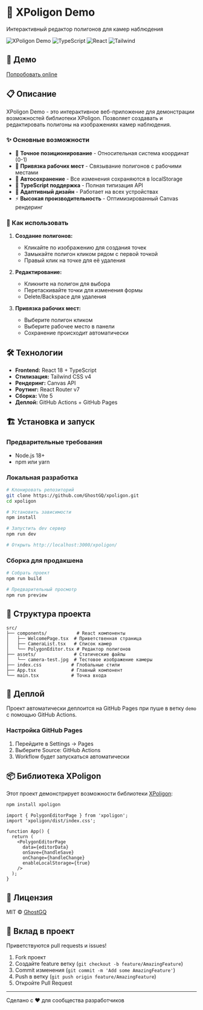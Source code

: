 # 🎯 XPoligon Demo

Интерактивный редактор полигонов для камер наблюдения

![XPoligon Demo](https://img.shields.io/badge/demo-live-brightgreen)
![TypeScript](https://img.shields.io/badge/TypeScript-007ACC?logo=typescript&logoColor=white)
![React](https://img.shields.io/badge/React-20232A?logo=react&logoColor=61DAFB)
![Tailwind](https://img.shields.io/badge/Tailwind_CSS-38B2AC?logo=tailwind-css&logoColor=white)

## 🚀 Демо

[Попробовать online](https://ghostgq.github.io/xpoligon/)

## 📋 Описание

XPoligon Demo - это интерактивное веб-приложение для демонстрации возможностей библиотеки XPoligon. Позволяет создавать и редактировать полигоны на изображениях камер наблюдения.

### ✨ Основные возможности

- 📐 **Точное позиционирование** - Относительная система координат (0-1)
- 🏢 **Привязка рабочих мест** - Связывание полигонов с рабочими местами
- 💾 **Автосохранение** - Все изменения сохраняются в localStorage
- 🎨 **TypeScript поддержка** - Полная типизация API
- 📱 **Адаптивный дизайн** - Работает на всех устройствах
- ⚡ **Высокая производительность** - Оптимизированный Canvas рендеринг

### 🎯 Как использовать

1. **Создание полигонов:**
   - Кликайте по изображению для создания точек
   - Замыкайте полигон кликом рядом с первой точкой
   - Правый клик на точке для её удаления

2. **Редактирование:**
   - Кликните на полигон для выбора
   - Перетаскивайте точки для изменения формы
   - Delete/Backspace для удаления

3. **Привязка рабочих мест:**
   - Выберите полигон кликом
   - Выберите рабочее место в панели
   - Сохранение происходит автоматически

## 🛠️ Технологии

- **Frontend:** React 18 + TypeScript
- **Стилизация:** Tailwind CSS v4
- **Рендеринг:** Canvas API
- **Роутинг:** React Router v7
- **Сборка:** Vite 5
- **Деплой:** GitHub Actions + GitHub Pages

## 🏗️ Установка и запуск

### Предварительные требования

- Node.js 18+ 
- npm или yarn

### Локальная разработка

```bash
# Клонировать репозиторий
git clone https://github.com/GhostGQ/xpoligon.git
cd xpoligon

# Установить зависимости
npm install

# Запустить dev сервер
npm run dev

# Открыть http://localhost:3000/xpoligon/
```

### Сборка для продакшена

```bash
# Собрать проект
npm run build

# Предварительный просмотр
npm run preview
```

## 📁 Структура проекта

```
src/
├── components/           # React компоненты
│   ├── WelcomePage.tsx  # Приветственная страница
│   ├── CameraList.tsx   # Список камер
│   └── PolygonEditor.tsx # Редактор полигонов
├── assets/              # Статические файлы
│   └── camera-test.jpg  # Тестовое изображение камеры
├── index.css           # Глобальные стили
├── App.tsx             # Главный компонент
└── main.tsx            # Точка входа
```

## 🚀 Деплой

Проект автоматически деплоится на GitHub Pages при пуше в ветку `demo` с помощью GitHub Actions.

### Настройка GitHub Pages

1. Перейдите в Settings → Pages
2. Выберите Source: GitHub Actions
3. Workflow будет запускаться автоматически

## 📦 Библиотека XPoligon

Этот проект демонстрирует возможности библиотеки [XPoligon](https://www.npmjs.com/package/xpoligon):

```bash
npm install xpoligon
```

```tsx
import { PolygonEditorPage } from 'xpoligon';
import 'xpoligon/dist/index.css';

function App() {
  return (
    <PolygonEditorPage
      data={editorData}
      onSave={handleSave}
      onChange={handleChange}
      enableLocalStorage={true}
    />
  );
}
```

## 📄 Лицензия

MIT © [GhostGQ](https://github.com/GhostGQ)

## 🤝 Вклад в проект

Приветствуются pull requests и issues!

1. Fork проект
2. Создайте feature ветку (`git checkout -b feature/AmazingFeature`)
3. Commit изменения (`git commit -m 'Add some AmazingFeature'`)
4. Push в ветку (`git push origin feature/AmazingFeature`)
5. Откройте Pull Request

---

Сделано с ❤️ для сообщества разработчиков